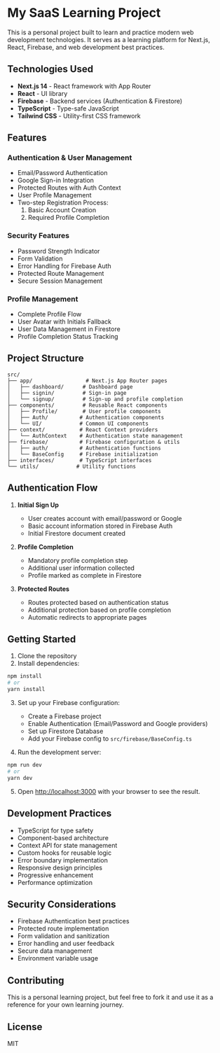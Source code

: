 # My SaaS Learning Project

This is a personal project built to learn and practice modern web development technologies. It serves as a learning platform for Next.js, React, Firebase, and web development best practices.

## Technologies Used

- **Next.js 14** - React framework with App Router
- **React** - UI library
- **Firebase** - Backend services (Authentication & Firestore)
- **TypeScript** - Type-safe JavaScript
- **Tailwind CSS** - Utility-first CSS framework

## Features

### Authentication & User Management
- Email/Password Authentication
- Google Sign-in Integration
- Protected Routes with Auth Context
- User Profile Management
- Two-step Registration Process:
  1. Basic Account Creation
  2. Required Profile Completion

### Security Features
- Password Strength Indicator
- Form Validation
- Error Handling for Firebase Auth
- Protected Route Management
- Secure Session Management

### Profile Management
- Complete Profile Flow
- User Avatar with Initials Fallback
- User Data Management in Firestore
- Profile Completion Status Tracking

## Project Structure

```
src/
├── app/                 # Next.js App Router pages
│   ├── dashboard/      # Dashboard page
│   ├── signin/         # Sign-in page
│   └── signup/         # Sign-up and profile completion
├── components/         # Reusable React components
│   ├── Profile/        # User profile components
│   ├── Auth/          # Authentication components
│   └── UI/            # Common UI components
├── context/           # React Context providers
│   └── AuthContext    # Authentication state management
├── firebase/          # Firebase configuration & utils
│   ├── auth/          # Authentication functions
│   └── BaseConfig     # Firebase initialization
├── interfaces/        # TypeScript interfaces
└── utils/            # Utility functions
```

## Authentication Flow

1. **Initial Sign Up**
   - User creates account with email/password or Google
   - Basic account information stored in Firebase Auth
   - Initial Firestore document created

2. **Profile Completion**
   - Mandatory profile completion step
   - Additional user information collected
   - Profile marked as complete in Firestore

3. **Protected Routes**
   - Routes protected based on authentication status
   - Additional protection based on profile completion
   - Automatic redirects to appropriate pages

## Getting Started

1. Clone the repository
2. Install dependencies:
```bash
npm install
# or
yarn install
```

3. Set up your Firebase configuration:
   - Create a Firebase project
   - Enable Authentication (Email/Password and Google providers)
   - Set up Firestore Database
   - Add your Firebase config to `src/firebase/BaseConfig.ts`

4. Run the development server:
```bash
npm run dev
# or
yarn dev
```

5. Open [http://localhost:3000](http://localhost:3000) with your browser to see the result.

## Development Practices

- TypeScript for type safety
- Component-based architecture
- Context API for state management
- Custom hooks for reusable logic
- Error boundary implementation
- Responsive design principles
- Progressive enhancement
- Performance optimization

## Security Considerations

- Firebase Authentication best practices
- Protected route implementation
- Form validation and sanitization
- Error handling and user feedback
- Secure data management
- Environment variable usage

## Contributing

This is a personal learning project, but feel free to fork it and use it as a reference for your own learning journey.

## License

MIT
